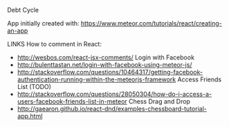 
Debt Cycle

App initially created with: https://www.meteor.com/tutorials/react/creating-an-app



LINKS
How to comment in React:
 - http://wesbos.com/react-jsx-comments/
Login with Facebook
 - http://bulenttastan.net/login-with-facebook-using-meteor-js/
 - http://stackoverflow.com/questions/10464317/getting-facebook-authentication-running-within-the-meteorjs-framework
Access Friends List (TODO)
 - http://stackoverflow.com/questions/28050304/how-do-i-access-a-users-facebook-friends-list-in-meteor
Chess Drag and Drop
 - http://gaearon.github.io/react-dnd/examples-chessboard-tutorial-app.html

